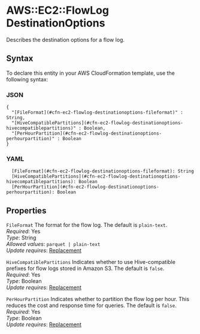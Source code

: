 # AWS::EC2::FlowLog DestinationOptions<a name="aws-properties-ec2-flowlog-destinationoptions"></a>

Describes the destination options for a flow log\.

## Syntax<a name="aws-properties-ec2-flowlog-destinationoptions-syntax"></a>

To declare this entity in your AWS CloudFormation template, use the following syntax:

### JSON<a name="aws-properties-ec2-flowlog-destinationoptions-syntax.json"></a>

```
{
  "[FileFormat](#cfn-ec2-flowlog-destinationoptions-fileformat)" : String,
  "[HiveCompatiblePartitions](#cfn-ec2-flowlog-destinationoptions-hivecompatiblepartitions)" : Boolean,
  "[PerHourPartition](#cfn-ec2-flowlog-destinationoptions-perhourpartition)" : Boolean
}
```

### YAML<a name="aws-properties-ec2-flowlog-destinationoptions-syntax.yaml"></a>

```
  [FileFormat](#cfn-ec2-flowlog-destinationoptions-fileformat): String
  [HiveCompatiblePartitions](#cfn-ec2-flowlog-destinationoptions-hivecompatiblepartitions): Boolean
  [PerHourPartition](#cfn-ec2-flowlog-destinationoptions-perhourpartition): Boolean
```

## Properties<a name="aws-properties-ec2-flowlog-destinationoptions-properties"></a>

`FileFormat`  <a name="cfn-ec2-flowlog-destinationoptions-fileformat"></a>
The format for the flow log\. The default is `plain-text`\.  
*Required*: Yes  
*Type*: String  
*Allowed values*: `parquet | plain-text`  
*Update requires*: [Replacement](https://docs.aws.amazon.com/AWSCloudFormation/latest/UserGuide/using-cfn-updating-stacks-update-behaviors.html#update-replacement)

`HiveCompatiblePartitions`  <a name="cfn-ec2-flowlog-destinationoptions-hivecompatiblepartitions"></a>
Indicates whether to use Hive\-compatible prefixes for flow logs stored in Amazon S3\. The default is `false`\.  
*Required*: Yes  
*Type*: Boolean  
*Update requires*: [Replacement](https://docs.aws.amazon.com/AWSCloudFormation/latest/UserGuide/using-cfn-updating-stacks-update-behaviors.html#update-replacement)

`PerHourPartition`  <a name="cfn-ec2-flowlog-destinationoptions-perhourpartition"></a>
Indicates whether to partition the flow log per hour\. This reduces the cost and response time for queries\. The default is `false`\.  
*Required*: Yes  
*Type*: Boolean  
*Update requires*: [Replacement](https://docs.aws.amazon.com/AWSCloudFormation/latest/UserGuide/using-cfn-updating-stacks-update-behaviors.html#update-replacement)
